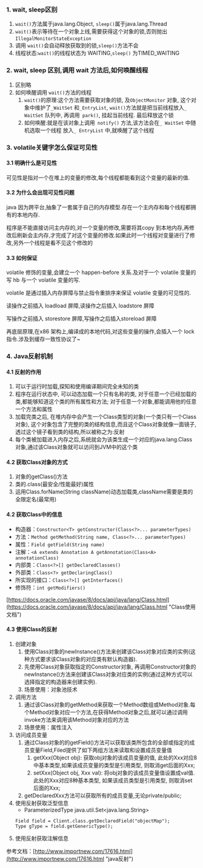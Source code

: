 ### 1.	wait, sleep区别

1. `wait()`方法属于java.lang.Object, `sleep()`属于java.lang.Thread
2. `wait()`表示等待在一个对象上线,需要获得这个对象的锁,否则抛出`IllegalMonitorStateException`
3. 调用 `wait()`会自动释放获取到的锁,`sleep()`方法不会
4. 线程状态:`wait()`的线程状态为 WAITING,`sleep()` 为TIMED_WAITING



### 2.	wait, sleep 区别,调用 wait 方法后,如何唤醒线程

1. 区别略
2. 如何唤醒调用 `wait()`方法的线程
   1.  `wait()`的原理:这个方法需要获取对象的锁, 及`ObjectMonitor` 对象, 这个对象中维护了`_WaitSet` 和`_EntryList`, `wait()`方法就是把当前线程放入`_ WaitSet` 队列中, 再调用` park()`, 挂起当前线程. 最后释放这个锁
   2. 如何唤醒:就是在该对象上调用` notify()` 方法,该方法会在`_ WaitSet` 中随机选取一个线程 放入`_ EntryList` 中,就唤醒了这个线程



### 3.	volatile关键字怎么保证可见性

#### 3.1	明确什么是可见性

可见性是指对一个在堆上的变量的修改,每个线程都能看到这个变量的最新的值.

#### 3.2	为什么会出现可见性问题

java 因为跨平台,抽象了一套属于自己的内存模型.存在一个主内存和每个线程都拥有的本地内存.

程序是不能直接访问主内存的,对一个变量的修改,需要将其copy 到本地内存,再修改后刷新会主内存,才完成了对这个变量的修改.如果此时一个线程对变量进行了修改,另外一个线程是看不见这个修改的

#### 3.3 如何保证

volatile 修饰的变量,会建立一个 happen-before 关系.及对于一个 volatile 变量的写 hb 与一个 volatile 变量的写.

volatile 是通过插入内存屏障与禁止指令重排序来保证 volatile 变量的可见性的.

读操作之前插入 loadload 屏障,读操作之后插入 loadstore 屏障

写操作之前插入 storestore 屏障,写操作之后插入storeload 屏障

再底层原理,在x86 架构上,编译成的本地代码,对这些变量的操作,会插入一个 lock 指令.涉及到缓存一致性协议了~

### 4.	Java反射机制

#### 4.1	反射的作用

1. 可以于运行时加载,探知和使用编译期间完全未知的类
2. 程序在运行状态中, 可以动态加载一个只有名称的类, 对于任意一个已经加载的类,都能够知道这个类的所有属性和方法; 对于任意一个对象,都能调用他的任意一个方法和属性
3. 加载完类之后, 在堆内存中会产生一个Class类型的对象(一个类只有一个Class对象), 这个对象包含了完整的类的结构信息,而且这个Class对象就像一面镜子,透过这个镜子看到类的结构,所以被称之为:反射
4. 每个类被加载进入内存之后,系统就会为该类生成一个对应的java.lang.Class对象,通过该Class对象就可以访问到JVM中的这个类

#### 4.2	获取Class对象的方式
1. 对象的getClass()方法
2. 类的.class(最安全/性能最好)属性
3. 运用Class.forName(String className)动态加载类,className需要是类的全限定名(最常用)

#### 4.2	获取Class中的信息
- 构造器：`Constructor<T> getConstructor(Class<?>... parameterTypes)`
- 方法：`Method getMethod(String name, Class<?>... parameterTypes)`
- 属性：`Field getField(String name)`
- 注解：`<A extends Annotation A getAnnotation(Class<A> annotationClass)`
- 内部类：`Class<?>[] getDeclaredClasses()`
- 外部类：`Class<?> getDeclaringClass()`
- 所实现的接口：`Class<?>[] getInterfaces()`
- 修饰符：`int getModifiers()`

[https://docs.oracle.com/javase/8/docs/api/java/lang/Class.html](https://docs.oracle.com/javase/8/docs/api/java/lang/Class.html "Class使用文档")

#### 4.3	使用Class的反射
1. 创建对象
	1. 使用Class对象的newInstance()方法来创建该Class对象对应类的实例(这种方式要求该Class对象的对应类有默认构造器).
	2. 先使用Class对象获取指定的Constructor对象, 再调用Constructor对象的newInstance()方法来创建该Class对象对应类的实例(通过这种方式可以选择指定的构造器来创建实例).
	3. 场景使用：对象池技术
2. 调用方法
	1. 通过该Class对象的getMethod来获取一个Method数组或Method对象.每个Method对象对应一个方法,在获得Method对象之后,就可以通过调用invoke方法来调用该Method对象对应的方法
	2. 场景使用：属性注入
3. 访问成员变量
	1. 通过Class对象的的getField()方法可以获取该类所包含的全部或指定的成员变量Field,Filed提供了如下两组方法来读取和设置成员变量值
		1. getXxx(Object obj): 获取obj对象的该成员变量的值, 此处的Xxx对应8中基本类型,如果该成员变量的类型是引用类型, 则取消get后面的Xxx;
		2. setXxx(Object obj, Xxx val): 将obj对象的该成员变量值设置成val值.此处的Xxx对应8种基本类型, 如果该成员类型是引用类型, 则取消set后面的Xxx; 
	2. getDeclaredXxx方法可以获取所有的成员变量,无论private/public;
4. 使用反射获取泛型信息
	- ParameterizedType java.util.Set<java.lang.String>
	```
    Field field = Client.class.getDeclaredField("objectMap");
    Type gType = field.getGenericType();
	```
5. 使用反射获取注解信息
	
    
参考文档：[http://www.importnew.com/17616.html](http://www.importnew.com/17616.html "java反射")


